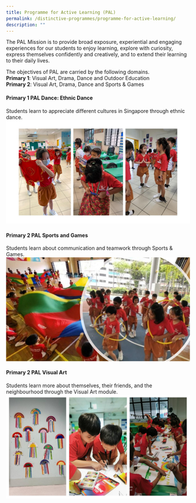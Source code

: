 ```yaml
---
title: Programme for Active Learning (PAL)
permalink: /distinctive-programmes/programme-for-active-learning/
description: ""
---
```

The PAL Mission is to provide broad exposure, experiential and engaging experiences for our students to enjoy learning, explore with curiosity, express themselves confidently and creatively, and to extend their learning to their daily lives. 

The objectives of PAL are carried by the following domains. <br>
**Primary 1**: Visual Art, Drama, Dance and Outdoor Education <br>
**Primary 2**: Visual Art, Drama, Dance and Sports &amp; Games

#### Primary 1 PAL Dance: Ethnic Dance

Students learn to appreciate different cultures in Singapore through ethnic dance.
![](/images/pal%201%202023.JPG)


	
#### Primary 2 PAL Sports and Games

Students learn about communication and teamwork through Sports &amp; Games.
![](/images/pal%202%202023.JPG)


#### Primary 2 PAL Visual Art

Students learn more about themselves, their friends, and the neighbourhood through the Visual Art module.
![](/images/pal%203%202023.JPG)